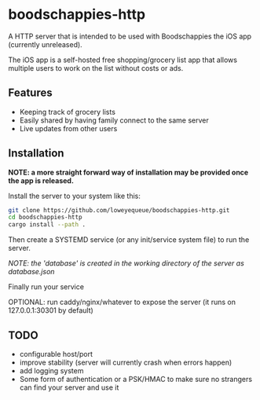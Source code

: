 # boodschappies-http

A HTTP server that is intended to be used with Boodschappies the iOS app (currently unreleased).

The iOS app is a self-hosted free shopping/grocery list app that allows multiple users to work on the list without costs or ads.

## Features

- Keeping track of grocery lists
- Easily shared by having family connect to the same server
- Live updates from other users


## Installation

**NOTE: a more straight forward way of installation may be provided once the app is released.**

Install the server to your system like this:

```bash
git clone https://github.com/loweyequeue/boodschappies-http.git
cd boodschappies-http
cargo install --path .
```

Then create a SYSTEMD service (or any init/service system file) to run the server.

*NOTE: the 'database' is created in the working directory of the server as database.json*

Finally run your service

OPTIONAL: run caddy/nginx/whatever to expose the server (it runs on 127.0.0.1:30301 by default)



## TODO
- configurable host/port
- improve stability (server will currently crash when errors happen)
- add logging system
- Some form of authentication or a PSK/HMAC to make sure no strangers can find your server and use it

